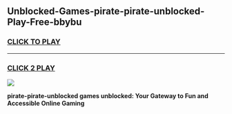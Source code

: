 
## Unblocked-Games-pirate-pirate-unblocked-Play-Free-bbybu
<h3>
<a href="https://premium76.site?title=pirate-pirate-unblocked&ref=18A1">CLICK TO PLAY</a></h3>
<hr>

<h3>
<a href="https://premium76.site?title=pirate-pirate-unblocked&ref=18A1">CLICK 2 PLAY</a>
  
</h3>

<a href="https://premium76.site?title=pirate-pirate-unblocked&ref=18A1"><img src="https://clearcache.store/games.png"></a>


**pirate-pirate-unblocked games unblocked: Your Gateway to Fun and Accessible Online Gaming**
